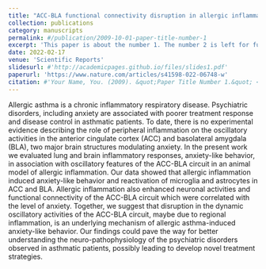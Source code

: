 ```yaml
---
title: "ACC-BLA functional connectivity disruption in allergic inflammation is associated with anxiety"
collection: publications
category: manuscripts
permalink: #/publication/2009-10-01-paper-title-number-1
excerpt: 'This paper is about the number 1. The number 2 is left for future work.'
date: 2022-02-17
venue: 'Scientific Reports'
slidesurl: #'http://academicpages.github.io/files/slides1.pdf'
paperurl: 'https://www.nature.com/articles/s41598-022-06748-w'
citation: #'Your Name, You. (2009). &quot;Paper Title Number 1.&quot; <i>Journal 1</i>. 1(1).'
---
```


Allergic asthma is a chronic inflammatory respiratory disease. Psychiatric disorders, including anxiety are associated with poorer treatment response and disease control in asthmatic patients. To date, there is no experimental evidence describing the role of peripheral inflammation on the oscillatory activities in the anterior cingulate cortex (ACC) and basolateral amygdala (BLA), two major brain structures modulating anxiety. In the present work we evaluated lung and brain inflammatory responses, anxiety-like behavior, in association with oscillatory features of the ACC-BLA circuit in an animal model of allergic inflammation. Our data showed that allergic inflammation induced anxiety-like behavior and reactivation of microglia and astrocytes in ACC and BLA. Allergic inflammation also enhanced neuronal activities and functional connectivity of the ACC-BLA circuit which were correlated with the level of anxiety. Together, we suggest that disruption in the dynamic oscillatory activities of the ACC-BLA circuit, maybe due to regional inflammation, is an underlying mechanism of allergic asthma-induced anxiety-like behavior. Our findings could pave the way for better understanding the neuro-pathophysiology of the psychiatric disorders observed in asthmatic patients, possibly leading to develop novel treatment strategies.

